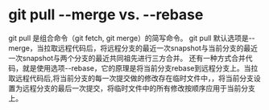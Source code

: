 # git pull --merge vs. --rebase
git pull 是组合命令（git fetch, git merge）的简写命令。
git pull 默认选项是--merge，当拉取远程代码后，将远程分支的最近一次snapshot与当前分支的最近一次snapshot与两个分支的最近共同祖先进行三方合并。
还有一种方式合并代码，就是使用选项--rebase，它的原理是将当前分支rebase到远程分支上。当拉取远程代码后,将当前分支的每一次提交做的修改存在临时文件中，，将当前分支设置为远程分支的最后一次提交，将临时文件中的所有修改按顺序应用于当前分支上。

